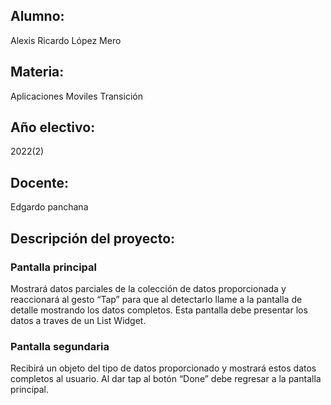 ## Alumno: 
Alexis Ricardo López Mero 
## Materia: 
Aplicaciones Moviles Transición
## Año electivo: 
2022(2) 
## Docente: 
Edgardo panchana
## Descripción del proyecto:

### Pantalla principal

Mostrará datos parciales de la colección de datos proporcionada y reaccionará al gesto “Tap” para que al detectarlo llame a la pantalla de detalle mostrando los datos completos.  Esta pantalla debe presentar los datos a traves de un List Widget.

### Pantalla segundaria

Recibirá un objeto del tipo de datos proporcionado y mostrará estos datos completos al usuario. Al dar tap al botón “Done” debe regresar a la pantalla principal.